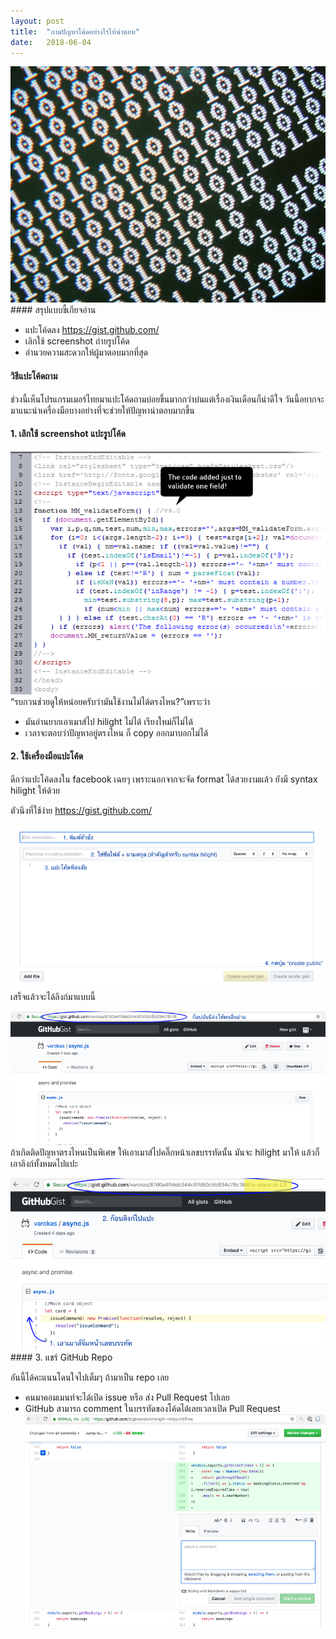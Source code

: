 ```yaml
---
layout:	post
title:	"ถามปัญหาโค้ดอย่างไรให้น่าตอบ"
date:	2018-06-04
---
```


  ![](/img/1*Ybq_V5vv4cctOI--4xHngg.jpeg)#### สรุปแบบขี้เกียจอ่าน

* แปะโค้ดลง <https://gist.github.com/>
* เลิกใช้ screenshot ถ่ายรูปโค้ด
* อำนวยความสะดวกให้ผู้มาตอบมากที่สุด
#### วิธีแปะโค้ดถาม

ช่วงนี้เห็นโปรแกรมเมอร์ไทยมาแปะโค้ดถามบ่อยขึ้นมากกว่าบ่นแต่เรื่องเงินเดือนก็น่าดีใจ วันนี้อยากจะมาแนะนำเครื่องมือบางอย่างที่จะช่วยให้ปัญหาน่าตอบมากขึ้น

#### 1. เลิกใช้ screenshot แปะรูปโค้ด

![](/img/1*6mr9MKDu5h2LpgRx185pgw.gif)“รบกวนช่วยดูให้หน่อยครับว่ามันใช้งานไม่ได้ตรงไหน?”เพราะว่า

* มันอ่านยากเอาเมาส์ไป hilight ไม่ได้ เรียงใหม่ก็ไม่ได้
* เวลาจะตอบว่าปัญหาอยู่ตรงไหน ก็ copy ออกมาบอกไม่ได้
#### 2. ใช้เครื่องมือแปะโค้ด

ดีกว่าแปะโค้ดลงใน facebook เฉยๆ เพราะนอกจากจะจัด format ได้สวยงามแล้ว ยังมี syntax hilight ให้ด้วย

ตัวนึงที่ใช้ง่าย <https://gist.github.com/>

![](/img/1*lGkTIEeOLw6l2Sqdbe1kmQ.png)เสร็จแล้วจะได้ลิงก์มาแบบนี้

![](/img/1*ASeHJq3PVv05_aFthJ-w_Q.png)ถ้าเกิดติดปัญหาตรงไหนเป็นพิเศษ ให้เอาเมาส์ไปคลิ๊กหน้าเลขบรรทัดนั้น มันจะ hilight มาให้ แล้วก็เอาลิงก์ทั้งหมดไปแปะ

![](/img/1*PIBXisYK1ScuSdyOzXUpig.png)#### 3. แชร์ GitHub Repo

อันนี้ได้คะแนนโดนใจไปเต็มๆ ถ้ามาเป็น repo เลย

* คนมาคอมเมนท์จะได้เปิด issue หรือ ส่ง Pull Request ไปเลย
* GitHub สามารถ comment ในบรรทัดของโค้ดได้เลยเวลาเปิด Pull Request
![](/img/1*BewP_5H2z4IYiIuSYlL1hg.png)  